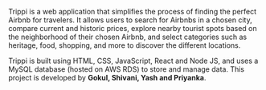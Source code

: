Trippi is a web application that simplifies the process of finding the perfect Airbnb for travelers. 
It allows users to search for Airbnbs in a chosen city, compare current and historic prices, 
explore nearby tourist spots based on the neighborhood of their chosen Airbnb, and select categories such as heritage, food, shopping, and more to discover the different locations. 


Trippi is built using HTML, CSS, JavaScript, React and Node JS, and uses a MySQL database  (hosted on AWS RDS) to store and manage data. 
This project is developed by **Gokul, Shivani, Yash and Priyanka**.
